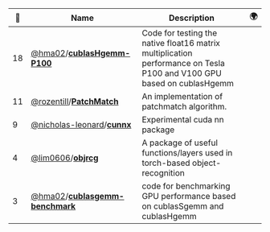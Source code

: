|:star2: | Name | Description | 🌍|
|---|---|---|---|
|18|[@hma02](https://github.com/hma02)/[**cublasHgemm-P100**](https://github.com/hma02/cublasHgemm-P100)|Code for testing the native float16 matrix multiplication performance on Tesla P100 and V100 GPU based on cublasHgemm||
|11|[@rozentill](https://github.com/rozentill)/[**PatchMatch**](https://github.com/rozentill/PatchMatch)|An implementation of patchmatch algorithm.||
|9|[@nicholas-leonard](https://github.com/nicholas-leonard)/[**cunnx**](https://github.com/nicholas-leonard/cunnx)|Experimental cuda nn package||
|4|[@lim0606](https://github.com/lim0606)/[**objrcg**](https://github.com/lim0606/objrcg)|A package of useful functions/layers used in torch-based object-recognition||
|3|[@hma02](https://github.com/hma02)/[**cublasgemm-benchmark**](https://github.com/hma02/cublasgemm-benchmark)|code for benchmarking GPU performance based on cublasSgemm and cublasHgemm||

